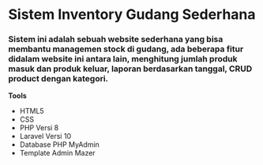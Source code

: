 # Sistem Inventory Gudang Sederhana

### Sistem ini adalah sebuah website sederhana yang bisa membantu managemen stock di gudang, ada beberapa fitur didalam website ini antara lain, menghitung jumlah produk masuk dan produk keluar, laporan berdasarkan tanggal, CRUD product dengan kategori.

**Tools**
* HTML5
* CSS 
* PHP Versi 8
* Laravel Versi 10
* Database PHP MyAdmin
* Template Admin Mazer



